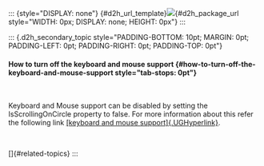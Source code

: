 ::: {style="DISPLAY: none"}
[](ms-xhelp:///?Id=d2h_url_template){#d2h_url_template}![](!package_url!){#d2h_package_url style="WIDTH: 0px; DISPLAY: none; HEIGHT: 0px"}
:::

::: {.d2h_secondary_topic style="PADDING-BOTTOM: 10pt; MARGIN: 0pt; PADDING-LEFT: 0pt; PADDING-RIGHT: 0pt; PADDING-TOP: 0pt"}
#### How to turn off the keyboard and mouse support {#how-to-turn-off-the-keyboard-and-mouse-support style="tab-stops: 0pt"}

 

Keyboard and Mouse support can be disabled by setting the IsScrollingOnCircle property to false. For more information about this refer the following link [[keyboard and mouse support]{.UGHyperlink}](ms-xhelp:///?Id=21b8eb08-0823-4f8b-9761-34ee211ba346).

 

[]{#related-topics}
:::
